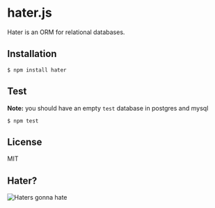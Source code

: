 hater.js
========

Hater is an ORM for relational databases.

## Installation

```
$ npm install hater
```

## Test

__Note:__ you should have an empty ```test``` database in postgres and mysql

```
$ npm test
```

## License

MIT

## Hater?

![Haters gonna hate](http://mylittlefacewhen.com/media/f/img/mlfw257_haters20gonna20hate.jpg)
